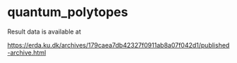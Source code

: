 # quantum_polytopes

Result data is available at

https://erda.ku.dk/archives/179caea7db42327f0911ab8a07f042d1/published-archive.html
